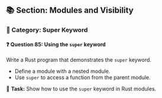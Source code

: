 ## 📚 Section: Modules and Visibility  
### 🔹 Category: Super Keyword  
#### ❓ Question 85: Using the `super` keyword

Write a Rust program that demonstrates the `super` keyword.

- Define a module with a nested module.
- Use `super` to access a function from the parent module.

🔧 **Task:** Show how to use the `super` keyword in Rust modules.
